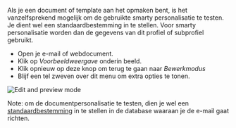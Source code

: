 Als je een document of template aan het opmaken bent, is het
vanzelfsprekend mogelijk om de gebruikte smarty personalisatie te
testen. Je dient wel een standaardbestemming in te stellen. Voor smarty
personalisatie worden dan de gegevens van dit profiel of subprofiel
gebruikt.

-   Open je e-mail of webdocument.
-   Klik op *Voorbeeldweergave* onderin beeld.
-   Klik opnieuw op deze knop om terug te gaan naar *Bewerkmodus*
-   Blijf een tel zweven over dit menu om extra opties te tonen.

![Edit and preview mode](preview.png)

Note: om de documentpersonalisatie te testen, dien je wel een
[standaardbestemming](https://www.copernica.com/nl/ondersteuning/standaardbestemming-instellen-of-wijzigen)
in te stellen in de database waaraan je de e-mail gaat richten.

